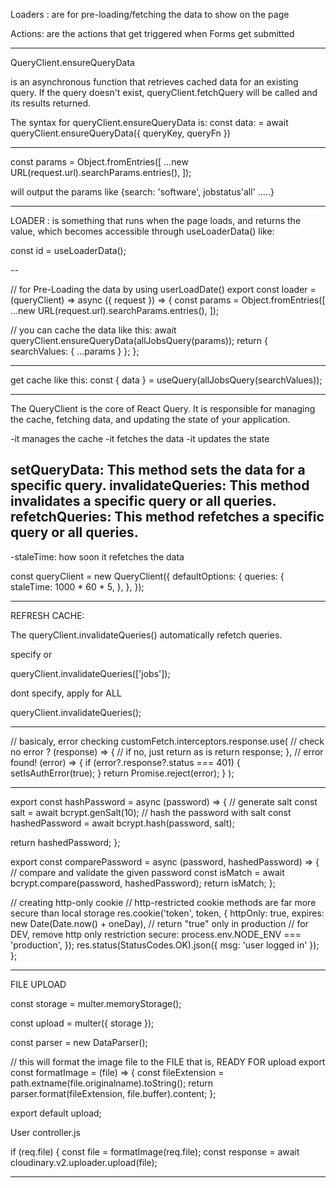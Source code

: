 
Loaders : are for pre-loading/fetching the data to show on the page  

Actions: are the actions that get triggered when Forms get submitted 

------------------------------------------------------------


QueryClient.ensureQueryData 

is an asynchronous function that retrieves cached data for an existing query. If the query doesn't exist, queryClient.fetchQuery will be called and its results returned. 

The syntax for queryClient.ensureQueryData is: 
const data: = await queryClient.ensureQueryData({ queryKey, queryFn })


-------------------------------------------------------------

const params = Object.fromEntries([
      ...new URL(request.url).searchParams.entries(),
    ]); 

will output the params like {search: 'software', jobstatus'all' .....} 

-------------------------------------------

LOADER : is something that runs when the page loads, 
and returns the value,
which becomes accessible through useLoaderData() like:

  const id = useLoaderData();


--

// for Pre-Loading the data by using userLoadDate() 
export const loader = (queryClient) =>
  async ({ request }) => {
    const params = Object.fromEntries([
      ...new URL(request.url).searchParams.entries(),
    ]);

// you can cache the data like this: 
    await queryClient.ensureQueryData(allJobsQuery(params));
    return { searchValues: { ...params } };
  };

----------

get cache like this: 
const { data } = useQuery(allJobsQuery(searchValues)); 

--------------

The QueryClient is the core of React
 Query. It is responsible for managing the cache, fetching data, and updating the state of your application. 

-it manages the cache 
-it fetches the data 
-it updates the state 

setQueryData: This method sets the data for a specific query.
invalidateQueries: This method invalidates a specific query or all queries.
refetchQueries: This method refetches a specific query or all queries.
-------------------------------------

-staleTime: how soon it refetches the data 

const queryClient = new QueryClient({
  defaultOptions: {
    queries: {
      staleTime: 1000 * 60 * 5,
    },
  },
});

-------------------------
REFRESH CACHE: 

The queryClient.invalidateQueries() automatically refetch queries. 

specify or 

queryClient.invalidateQueries(['jobs']);

dont specify, apply for ALL 

queryClient.invalidateQueries();

------------------------------------

  // basicaly, error checking 
  customFetch.interceptors.response.use(
    // check no error ? 
    (response) => {
      // if no, just return as is 
      return response;
    },
    // error found! 
    (error) => {
      if (error?.response?.status === 401) {
        setIsAuthError(true);
      }
      return Promise.reject(error);
    }
  );

---------------------------


export const hashPassword = async (password) => {
    // generate salt 
  const salt = await bcrypt.genSalt(10);
  // hash the password with salt 
  const hashedPassword = await bcrypt.hash(password, salt);
  
  return hashedPassword;
};

export const comparePassword = async (password, hashedPassword) => {
  // compare and validate the given password 
  const isMatch = await bcrypt.compare(password, hashedPassword);
  return isMatch;
};








  // creating http-only cookie
  // http-restricted cookie methods are far more secure than local storage 
  res.cookie('token', token, {
    httpOnly: true,
    expires: new Date(Date.now() + oneDay),
    // return "true" only in production 
    // for DEV, remove http only restriction 
    secure: process.env.NODE_ENV === 'production',
  });
  res.status(StatusCodes.OK).json({ msg: 'user logged in' });
}; 



------------------------------------------------------------

FILE UPLOAD 

const storage = multer.memoryStorage();

const upload = multer({ storage });

const parser = new DataParser();

// this will format the image file to the FILE that is, READY FOR upload
export const formatImage = (file) => {
  const fileExtension = path.extname(file.originalname).toString();
  return parser.format(fileExtension, file.buffer).content;
};

export default upload;


User controller.js 

 if (req.file) {
    const file = formatImage(req.file);
    const response = await cloudinary.v2.uploader.upload(file);


---------------------------





























